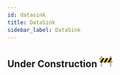 ```yaml
---
id: datasink
title: DataSink
sidebar_label: DataSink
---
```


## Under Construction <img src="../../assets/construction.png" alt="drawing" width="30"/>
